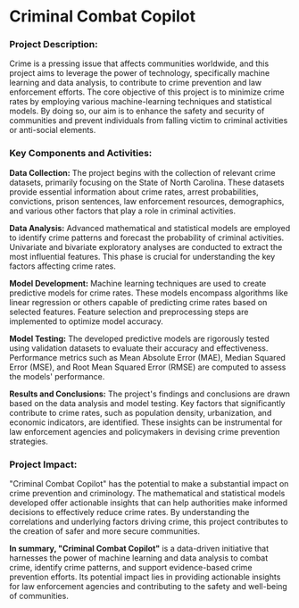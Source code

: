 # Criminal Combat Copilot

### Project Description:

Crime is a pressing issue that affects communities worldwide, and this project aims to leverage the power of technology, specifically machine learning and data analysis, to contribute to crime prevention and law enforcement efforts. The core objective of this project is to minimize crime rates by employing various machine-learning techniques and statistical models. By doing so, our aim is to enhance the safety and security of communities and prevent individuals from falling victim to criminal activities or anti-social elements.

### Key Components and Activities:

**Data Collection:** The project begins with the collection of relevant crime datasets, primarily focusing on the State of North Carolina. These datasets provide essential information about crime rates, arrest probabilities, convictions, prison sentences, law enforcement resources, demographics, and various other factors that play a role in criminal activities.

**Data Analysis:** Advanced mathematical and statistical models are employed to identify crime patterns and forecast the probability of criminal activities. Univariate and bivariate exploratory analyses are conducted to extract the most influential features. This phase is crucial for understanding the key factors affecting crime rates.

**Model Development:** Machine learning techniques are used to create predictive models for crime rates. These models encompass algorithms like linear regression or others capable of predicting crime rates based on selected features. Feature selection and preprocessing steps are implemented to optimize model accuracy.

**Model Testing:** The developed predictive models are rigorously tested using validation datasets to evaluate their accuracy and effectiveness. Performance metrics such as Mean Absolute Error (MAE), Median Squared Error (MSE), and Root Mean Squared Error (RMSE) are computed to assess the models' performance.

**Results and Conclusions:** The project's findings and conclusions are drawn based on the data analysis and model testing. Key factors that significantly contribute to crime rates, such as population density, urbanization, and economic indicators, are identified. These insights can be instrumental for law enforcement agencies and policymakers in devising crime prevention strategies.

### Project Impact: 
 
"Criminal Combat Copilot" has the potential to make a substantial impact on crime prevention and criminology. The mathematical and statistical models developed offer actionable insights that can help authorities make informed decisions to effectively reduce crime rates. By understanding the correlations and underlying factors driving crime, this project contributes to the creation of safer and more secure communities.

**In summary, "Criminal Combat Copilot"** is a data-driven initiative that harnesses the power of machine learning and data analysis to combat crime, identify crime patterns, and support evidence-based crime prevention efforts. Its potential impact lies in providing actionable insights for law enforcement agencies and contributing to the safety and well-being of communities.

